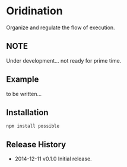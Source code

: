 # Oridination

Organize and regulate the flow of execution.

## NOTE

Under development... not ready for prime time.

## Example

to be written...

## Installation

```
npm install possible
```


## Release History
  * 2014-12-11			v0.1.0			Initial release.

